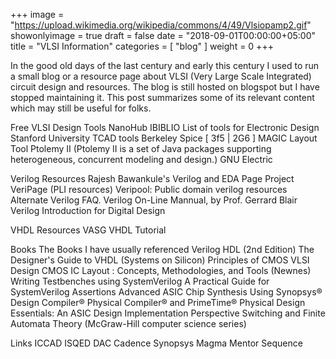 +++
image = "https://upload.wikimedia.org/wikipedia/commons/4/49/Vlsiopamp2.gif"
showonlyimage = true
draft = false
date = "2018-09-01T00:00:00+05:00"
title = "VLSI Information"
categories = [ "blog" ]
weight = 0
+++

In the good old days of the last century and early this century I used to run a small blog
or a resource page about VLSI (Very Large Scale Integrated) circuit design and resources.
The blog is still hosted on blogspot but I have stopped maintaining it. This post summarizes
some of its relevant content which may still be useful for folks.

<!--more-->


Free VLSI Design Tools
NanoHub
IBIBLIO List of tools for Electronic Design
Stanford University TCAD tools
Berkeley Spice [ 3f5 | 2G6 ]
MAGIC Layout Tool
Ptolemy II (Ptolemy II is a set of Java packages supporting heterogeneous, concurrent modeling and design.)
GNU Electric

Verilog Resources
Rajesh Bawankule's Verilog and EDA Page
Project VeriPage (PLI resources)
Veripool: Public domain verilog resources
Alternate Verilog FAQ.
Verilog On-Line Mannual, by Prof. Gerrard Blair
Verilog Introduction for Digital Design

VHDL Resources
VASG
VHDL Tutorial


Books
The Books I have usually referenced
Verilog HDL (2nd Edition)
The Designer's Guide to VHDL (Systems on Silicon)
Principles of CMOS VLSI Design
CMOS IC Layout : Concepts, Methodologies, and Tools (Newnes)
Writing Testbenches using SystemVerilog
A Practical Guide for SystemVerilog Assertions
Advanced ASIC Chip Synthesis Using Synopsys® Design Compiler® Physical Compiler® and PrimeTime®
Physical Design Essentials: An ASIC Design Implementation Perspective
Switching and Finite Automata Theory (McGraw-Hill computer science series)

Links
ICCAD
ISQED
DAC
Cadence
Synopsys
Magma
Mentor
Sequence


 






